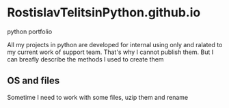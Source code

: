 # RostislavTelitsinPython.github.io
python portfolio

All my projects in python are developed for internal using only and ralated to my current work of support team. That's why I cannot publish them. But I can breafly describe the methods I used to create them

## OS and files

Sometime I need to work with some files, uzip them and rename

